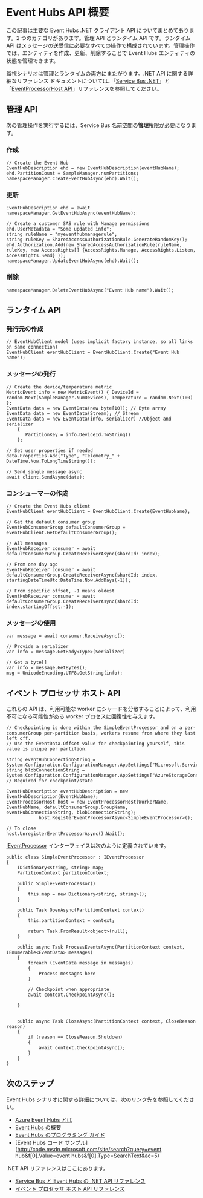 <properties 
   pageTitle="Azure Event Hubs API の概要 | Microsoft Azure"
   description="主要な Event Hubs .NET クライアント API のまとめ。"
   services="event-hubs"
   documentationCenter="na"
   authors="sethmanheim"
   manager="timlt"
   editor="" />
<tags 
   ms.service="event-hubs"
   ms.devlang="dotnet"
   ms.topic="article"
   ms.tgt_pltfrm="na"
   ms.workload="na"
   ms.date="01/26/2016"
   ms.author="sethm" />

# Event Hubs API 概要

この記事は主要な Event Hubs .NET クライアント API についてまとめてあります。2 つのカテゴリがあります。管理 API とランタイム API です。ランタイム API はメッセージの送受信に必要なすべての操作で構成されています。管理操作では、エンティティを作成、更新、削除することで Event Hubs エンティティの状態を管理できます。

監視シナリオは管理とランタイムの両方にまたがります。.NET API に関する詳細なリファレンス ドキュメントについては、「[Service Bus .NET](https://msdn.microsoft.com/library/azure/mt419900.aspx)」と「[EventProcessorHost API](https://msdn.microsoft.com/library/azure/mt445521.aspx)」リファレンスを参照してください。

## 管理 API

次の管理操作を実行するには、Service Bus 名前空間の**管理**権限が必要になります。

### 作成

```
// Create the Event Hub
EventHubDescription ehd = new EventHubDescription(eventHubName);
ehd.PartitionCount = SampleManager.numPartitions;
namespaceManager.CreateEventHubAsync(ehd).Wait();
```

### 更新

```
EventHubDescription ehd = await namespaceManager.GetEventHubAsync(eventHubName);

// Create a customer SAS rule with Manage permissions
ehd.UserMetadata = "Some updated info";
string ruleName = "myeventhubmanagerule";
string ruleKey = SharedAccessAuthorizationRule.GenerateRandomKey();
ehd.Authorization.Add(new SharedAccessAuthorizationRule(ruleName, ruleKey, new AccessRights[] {AccessRights.Manage, AccessRights.Listen, AccessRights.Send} )); 
namespaceManager.UpdateEventHubAsync(ehd).Wait();
```

### 削除

```
namespaceManager.DeleteEventHubAsync("Event Hub name").Wait();
```

## ランタイム API

### 発行元の作成

```
// EventHubClient model (uses implicit factory instance, so all links on same connection)
EventHubClient eventHubClient = EventHubClient.Create("Event Hub name");
```

### メッセージの発行

```
// Create the device/temperature metric
MetricEvent info = new MetricEvent() { DeviceId = random.Next(SampleManager.NumDevices), Temperature = random.Next(100) };
EventData data = new EventData(new byte[10]); // Byte array
EventData data = new EventData(Stream); // Stream 
EventData data = new EventData(info, serializer) //Object and serializer 
    {
       PartitionKey = info.DeviceId.ToString()
    };

// Set user properties if needed
data.Properties.Add("Type", "Telemetry_" + DateTime.Now.ToLongTimeString());

// Send single message async
await client.SendAsync(data);
```

### コンシューマーの作成

```
// Create the Event Hubs client
EventHubClient eventHubClient = EventHubClient.Create(EventHubName);

// Get the default consumer group
EventHubConsumerGroup defaultConsumerGroup = eventHubClient.GetDefaultConsumerGroup();

// All messages
EventHubReceiver consumer = await defaultConsumerGroup.CreateReceiverAsync(shardId: index);

// From one day ago
EventHubReceiver consumer = await defaultConsumerGroup.CreateReceiverAsync(shardId: index, startingDateTimeUtc:DateTime.Now.AddDays(-1));
                        
// From specific offset, -1 means oldest
EventHubReceiver consumer = await defaultConsumerGroup.CreateReceiverAsync(shardId: index,startingOffset:-1); 
```

### メッセージの使用

```
var message = await consumer.ReceiveAsync();

// Provide a serializer
var info = message.GetBody<Type>(Serializer)
                                    
// Get a byte[]
var info = message.GetBytes(); 
msg = UnicodeEncoding.UTF8.GetString(info);
```

## イベント プロセッサ ホスト API

これらの API は、利用可能な worker にシャードを分散することによって、利用不可になる可能性がある worker プロセスに回復性を与えます。

```
// Checkpointing is done within the SimpleEventProcessor and on a per-consumerGroup per-partition basis, workers resume from where they last left off.
// Use the EventData.Offset value for checkpointing yourself, this value is unique per partition.

string eventHubConnectionString = System.Configuration.ConfigurationManager.AppSettings["Microsoft.ServiceBus.ConnectionString"];
string blobConnectionString = System.Configuration.ConfigurationManager.AppSettings["AzureStorageConnectionString"]; // Required for checkpoint/state

EventHubDescription eventHubDescription = new EventHubDescription(EventHubName);
EventProcessorHost host = new EventProcessorHost(WorkerName, EventHubName, defaultConsumerGroup.GroupName, eventHubConnectionString, blobConnectionString);
            host.RegisterEventProcessorAsync<SimpleEventProcessor>();

// To close
host.UnregisterEventProcessorAsync().Wait();   
```

[IEventProcessor](https://msdn.microsoft.com/library/azure/microsoft.servicebus.messaging.ieventprocessor.aspx) インターフェイスは次のように定義されています。

```
public class SimpleEventProcessor : IEventProcessor
{
    IDictionary<string, string> map;
    PartitionContext partitionContext;

    public SimpleEventProcessor()
    {
        this.map = new Dictionary<string, string>();
    }

    public Task OpenAsync(PartitionContext context)
    {
        this.partitionContext = context;

        return Task.FromResult<object>(null);
    }

    public async Task ProcessEventsAsync(PartitionContext context, IEnumerable<EventData> messages)
    {
        foreach (EventData message in messages)
        {
            Process messages here
        }
        
        // Checkpoint when appropriate
        await context.CheckpointAsync();

    }


    public async Task CloseAsync(PartitionContext context, CloseReason reason)
    {
        if (reason == CloseReason.Shutdown)
        {
            await context.CheckpointAsync();
        }
    }
}
```

## 次のステップ

Event Hubs シナリオに関する詳細については、次のリンク先を参照してください。

- [Azure Event Hubs とは](event-hubs-what-is-event-hubs.md)
- [Event Hubs の概要](event-hubs-overview.md)
- [Event Hubs のプログラミング ガイド](event-hubs-programming-guide.md)
- [Event Hubs コード サンプル](http://code.msdn.microsoft.com/site/search?query=event hub&f[0].Value=event hubs&f[0].Type=SearchText&ac=5)

.NET API リファレンスはここにあります。

- [Service Bus と Event Hubs の .NET API リファレンス](https://msdn.microsoft.com/library/azure/mt419900.aspx)
- [イベント プロセッサ ホスト API リファレンス](https://msdn.microsoft.com/library/azure/mt445521.aspx)

<!---HONumber=AcomDC_0128_2016-->